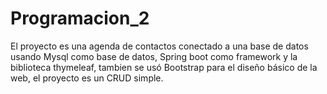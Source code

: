# Programacion_2

El proyecto es una agenda de contactos conectado a una base de datos usando Mysql como base de datos, Spring boot como framework
y la biblioteca thymeleaf, tambien se usó Bootstrap para el diseño básico de la web, el proyecto es un CRUD simple.

